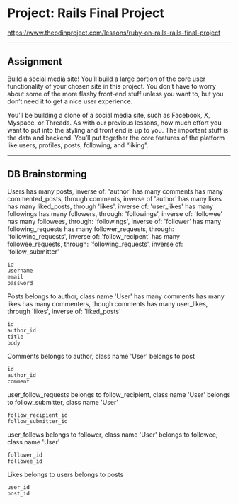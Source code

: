 # Project: Rails Final Project

https://www.theodinproject.com/lessons/ruby-on-rails-rails-final-project

---

## Assignment

Build a social media site! You’ll build a large portion of the core user functionality of your chosen site in this project. You don’t have to worry about some of the more flashy front-end stuff unless you want to, but you don’t need it to get a nice user experience.

You’ll be building a clone of a social media site, such as Facebook, X, Myspace, or Threads. As with our previous lessons, how much effort you want to put into the styling and front end is up to you. The important stuff is the data and backend. You’ll put together the core features of the platform like users, profiles, posts, following, and “liking”.

---

## DB Brainstorming

Users
    has many posts, inverse of: 'author'
    has many comments
    has many commented_posts, through comments, inverse of 'author'
    has many likes
    has many liked_posts, through 'likes', inverse of: 'user_likes'
    has many followings
    has many followers, through: 'followings', inverse of: 'followee'
    has many followees, through: 'followings', inverse of: 'follower'
    has many following_requests
    has many follower_requests, through: 'following_requests', inverse of: 'follow_recipent'
    has many followee_requests, through: 'following_requests', inverse of: 'follow_submitter'

    id
    username
    email
    password

Posts
    belongs to author, class name 'User'
    has many comments
    has many likes
    has many commenters, though comments
    has many user_likes, through 'likes', inverse of: 'liked_posts'
    
    id
    author_id
    title
    body

Comments
    belongs to author, class name 'User'
    belongs to post
    
    id
    author_id
    comment
    
user_follow_requests
    belongs to follow_recipient, class name 'User'
    belongs to follow_submitter, class name 'User'

    follow_recipient_id
    follow_submitter_id
    
user_follows
    belongs to follower, class name 'User'
    belongs to followee, class name 'User'

    follower_id
    followee_id
    
Likes
    belongs to users
    belongs to posts
    
    user_id
    post_id